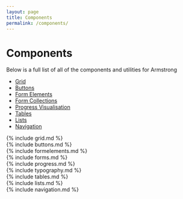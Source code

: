 ```yaml
---
layout: page
title: Components
permalink: /components/
---
```


# Components
Below is a full list of all of the components and utilities for Armstrong

- [Grid](#grid)
- [Buttons](#buttons)
- [Form Elements](#form-elements)
- [Form Collections](#form-collections)
- [Progress Visualisation](#progress-indicators)
- [Tables](#tables)
- [Lists](#lists)
- [Navigation](#navigation)

{% include grid.md %}
<br/>
{% include buttons.md %}
<br/>
{% include formelements.md %}
<br/>
{% include forms.md %}
<br/>
{% include progress.md %}
<br/>
{% include typography.md %}
<br/>
{% include tables.md %}
<br/>
{% include lists.md %}
<br/>
{% include navigation.md %}
<br/><br/>
